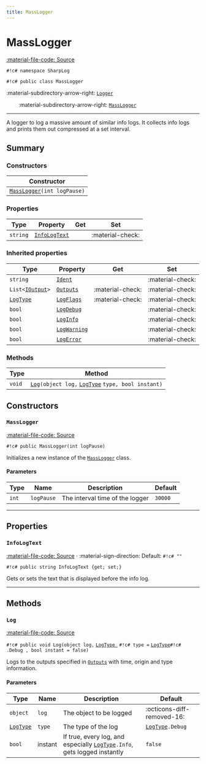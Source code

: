 ```yaml
---
title: MassLogger
---
```


# MassLogger
[:material-file-code: Source](https://github.com/habetuz/SharpLog/blob/main/MassLogger.cs)

`#!c# namespace SharpLog`

`#!c# public class MassLogger`

:material-subdirectory-arrow-right: [`Logger`](Logger.md)

&ensp;&ensp;&ensp;&ensp; :material-subdirectory-arrow-right: [`MassLogger`](MassLogger.md)

---

A logger to log a massive amount of similar info logs. It collects info logs and prints them out compressed at a set interval.

## Summary
### Constructors
| Constructor                                     |
| ----------------------------------------------- | 
| [`MassLogger`](#masslogger_1)`(int logPause)`   | 

### Properties
| Type               | Property                       | Get              | Set              |
| ------------------ | ------------------------------ | ---------------- | ---------------- | 
| `string`           | [`InfoLogText`](#infologtext)  |                  | :material-check: | 

### Inherited properties
| Type                              | Property                             | Get              | Set              |
| --------------------------------- | ------------------------------------ | ---------------- | ---------------- | 
| `string`                          | [`Ident`](Logger.md#ident)           |                  | :material-check: | 
| `List<`[`IOutput`](IOutput.md)`>` | [`Outputs`](Logger.md#outputs)       | :material-check: | :material-check: | 
| [`LogType`](LogType.md)           | [`LogFlags`](Logger.md#logflags)     | :material-check: | :material-check: | 
| `bool`                            | [`LogDebug`](Logger.md#logdebug)     |                  | :material-check: | 
| `bool`                            | [`LogInfo`](Logger.md#loginfo)       |                  | :material-check: | 
| `bool`                            | [`LogWarning`](Logger.md#logwarning) |                  | :material-check: | 
| `bool`                            | [`LogError`](Logger.md#logerror)     |                  | :material-check: | 

### Methods
| Type               | Method                                                                    |
| ------------------ | ------------------------------------------------------------------------- |
| `void`             | [`Log`](#log)`(object log,` [`LogType`](LogType.md) `type, bool instant)` |

## Constructors
### `MassLogger`
[:material-file-code: Source](https://github.com/habetuz/SharpLog/blob/main/MassLogger.cs#L30-L36)

`#!c# public MassLogger(int logPause)`

Initializes a new instance of the [`MassLogger`]() class.

#### Parameters
| Type  | Name       | Description                     | Default |
| ----- | ---------- | ------------------------------- | ------- |
| `int` | `logPause` | The interval time of the logger | `30000` |

---
## Properties
### `InfoLogText`
[:material-file-code: Source](https://github.com/habetuz/SharpLog/blob/main/MassLogger.cs##L41) · :material-sign-direction: Default: `#!c# ""`

`#!c# public string InfoLogText {get; set;}`

Gets or sets the text that is displayed before the info log.

---
## Methods
### `Log`
[:material-file-code: Source](https://github.com/habetuz/SharpLog/blob/main/MassLogger.cs#L49-L72)

`#!c# public void Log(object log,`  [`LogType `](LogType.md)  `#!c# type =`  [`LogType`](LogType.md)`#!c# .Debug , bool instant = false)`

Logs to the outputs specified in [`Outputs`](#outputs) with time, origin and type information.

#### Parameters
| Type                    | Name    | Description                                                                              | Default                         |
| ----------------------- | ------- | ---------------------------------------------------------------------------------------- | ------------------------------- |
| `object`                | `log`   | The object to be logged                                                                  | :octicons-diff-removed-16:      |
| [`LogType`](LogType.md) | `type`  | The type of the log                                                                      | [`LogType`](LogType.md)`.Debug` |
| `bool`                  | instant | If true, every log, and especially [`LogType`](LogType.md)`.Info`, gets logged instantly | `false`                         |